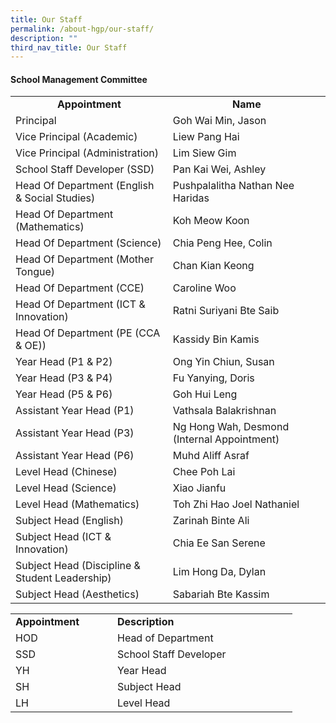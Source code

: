 ```yaml
---
title: Our Staff
permalink: /about-hgp/our-staff/
description: ""
third_nav_title: Our Staff
---
```

<h4><strong>School Management Committee</strong></h4>
<table width="0">
<tbody>
<tr>
<td style="text-align: center;" width="301"><strong>Appointment</strong></td>
<td style="text-align: center;" width="312"><strong>Name</strong></td>
</tr>
<tr>
<td width="301">Principal</td>
<td width="312">Goh Wai Min, Jason</td>
</tr>
<tr>
<td width="301">Vice Principal (Academic)</td>
<td width="312">Liew Pang Hai</td>
</tr>
<tr>
<td width="301">Vice Principal (Administration)</td>
<td width="312">Lim Siew Gim</td>
</tr>
<tr>
<td width="301">School Staff Developer (SSD)</td>
<td width="312">Pan Kai Wei, Ashley</td>
</tr>
<tr>
<td width="301">Head Of Department (English &amp; Social Studies)</td>
<td width="312">Pushpalalitha Nathan Nee Haridas</td>
</tr>
<tr>
<td width="301">Head Of Department (Mathematics)</td>
<td width="312">Koh Meow Koon</td>
</tr>
<tr>
<td width="301">Head Of Department (Science)</td>
<td width="312">Chia Peng Hee, Colin</td>
</tr>
<tr>
<td width="301">Head Of Department (Mother Tongue)</td>
<td width="312">Chan Kian Keong</td>
</tr>
<tr>
<td width="301">Head Of Department (CCE)</td>
<td width="312">Caroline Woo</td>
</tr>
<tr>
<td width="301">Head Of Department (ICT &amp; Innovation)</td>
<td width="312">Ratni Suriyani Bte Saib</td>
</tr>
<tr>
<td width="301">Head Of Department (PE (CCA &amp; OE))</td>
<td width="312">Kassidy Bin Kamis</td>
</tr>
<tr>
<td width="301">Year Head (P1 &amp; P2)</td>
<td width="312">Ong Yin Chiun, Susan</td>
</tr>
<tr>
<td width="301">Year Head (P3 &amp; P4)</td>
<td width="312">Fu Yanying, Doris</td>
</tr>
<tr>
<td width="301">Year Head (P5 &amp; P6)</td>
<td width="312">Goh Hui Leng</td>
</tr>
<tr>
<td width="301">Assistant Year Head (P1)</td>
<td width="312">Vathsala Balakrishnan</td>
</tr>
<tr>
<td width="301">Assistant Year Head (P3)</td>
<td width="312">Ng Hong Wah, Desmond (Internal Appointment)</td>
</tr>
<tr>
<td width="301">Assistant Year Head (P6)</td>
<td width="312">Muhd Aliff Asraf</td>
</tr>
<tr>
<td width="301">Level Head (Chinese)</td>
<td width="312">Chee Poh Lai</td>
</tr>
<tr>
<td width="301">Level Head (Science)</td>
<td width="312">Xiao Jianfu</td>
</tr>
<tr>
<td width="301">Level Head (Mathematics)</td>
<td width="312">Toh Zhi Hao Joel Nathaniel</td>
</tr>
<tr>
<td width="301">Subject Head (English)</td>
<td width="312">Zarinah Binte Ali</td>
</tr>
<tr>
<td width="301">Subject Head (ICT &amp; Innovation)</td>
<td width="312">Chia Ee San Serene</td>
</tr>
<tr>
<td width="301">Subject Head (Discipline &amp; Student Leadership)</td>
<td width="312">Lim Hong Da, Dylan</td>
</tr>
<tr>
<td width="301">Subject Head (Aesthetics)</td>
<td width="312">Sabariah Bte Kassim</td>
</tr>
</tbody>
</table>
<table width="0">
<tbody>
<tr>
<td width="147"><strong>Appointment</strong></td>
<td width="272"><strong>Description</strong></td>
</tr>
<tr>
<td width="147">HOD</td>
<td width="272">Head of Department</td>
</tr>
<tr>
<td width="147">SSD</td>
<td width="272">School Staff Developer</td>
</tr>
<tr>
<td width="147">YH</td>
<td width="272">Year Head</td>
</tr>
<tr>
<td width="147">SH</td>
<td width="272">Subject Head</td>
</tr>
<tr>
<td width="147">LH</td>
<td width="272">Level Head</td>
</tr>
</tbody>
</table>